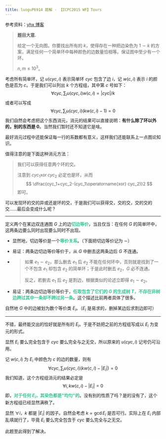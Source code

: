 ```yaml
---
title: luoguP6914 题解 - 【ICPC2015 WF】Tours
---
```


参考资料：[yhx 博客](https://yhx-12243.github.io/OI-transit/records/lydsy4116%3Blg6914%3Bgym101239K.html)

> **题目大意.**
>
> 给定一个无向图。你要找出所有的 $k$，使得存在一种把边染色为 $1\sim k$ 的方案，满足任何一个简单环中每种颜色的边数量恰相等。保证图中至少有一个环。
>
> $n,m\le 10^3$。

考虑所有简单环，记 $u(cyc,i)$ 表示简单环 $cyc$ 包含了边 $i$，记 $w(c,i)$ 表示 $i$ 的颜色是否为 $c$。于是我们可以列出 $k$ 个方程组，其中第 $c$ 号如下：
$$
\forall cyc,\sum_iu(cyc,i)w(c,i)=|cyc|/k
$$
或者可以写成
$$
\forall cyc,\sum_iu(cyc,i)(kw(c,i)-1)=0
$$
我们自然会考虑把这个东西消元，消元的结果可以直接说明：**有什么除了环以外的，别的东西是 $0$**。当然我们暂时还不知道它是啥。

最好消元过程中还能保证每一行的系数都有意义，这样我们还能联系上一点图论知识。

值得注意的是下面这种消元方法：

> 我们可以获得任意两个环的交。
>
> 注意到 $cyc_1\operatorname{xor} cyc_2$ 必定也是环，从而
> $$
> \dfrac{cyc_1+cyc_2-(cyc_1\operatorname{xor} cyc_2)}2
> $$
> 即可。

可以发现环的交的异或还是环的交，于是我们可以获得交，交的交，交的交的交……最后会变成什么呢？

----

定义两个在某边双连通图 $G$ 上的边<span style="color: #36c48e">**切边等价**</span>，当且仅当：在任何 $G$ 的简单环中，这两条边要么同时出现要么同时不出现。

- 显然地，切边等价是一个<span style="color: #36c48e">**等价关系**</span>。（下面把切边等价记为 $\sim$）

- 易证：两条边切边等价等价于，从 $G$ 中删去这两条边后 $G$ 不连通。

- > 如果 $e_1\sim e_2$，那么删去 $e_1$ 后 $e_2$ 不能在任何环中，否则就是找到了一个不包含 $e_1$ 却包含 $e_2$ 的简单环；于是此时删去 $e_2$，$G$ 必不连通。
  >
  > 反之，若删去 $e_1$ 后 $e_2$ 是割边，根据类似的论述立即得 $e_1\sim e_2$。

- 易证：两条边切边等价等价于，<span style="color: #36c48e">**任取包含了它们的 $G$ 的生成树 $T$，不存在非树边跨过其中一条却不跨过另一条**</span>。这个描述比前两者具体了很多。

自然地 $G$ 中的边被划为数个等价类 $E_i$。（$E_i$ 是易求的，删掉某边后求割边即可）

----

不错，最终能交出的恰好就是所有的 $E_i$。于是不妨把之前的方程组写成以 $E_i$ 为变元的形式。

显然 $E_i$ 要么完全包含于 $cyc$ 要么完全与之无交，所以原来的 $u(cyc,i)$ 记号仍可沿用。

记 $w(c,i)$ 为 $E_i$ 中颜色为 $c$ 的边的数量，则有
$$
\forall cyc,\sum_{i}u(cyc,i)(kw(c,i)-|E_i|)=0
$$
我们知道，这个方程组消元的结果必定是
$$
\forall i,kw(c,i)-|E_i|=0
$$
即，<span style="color: #36c48e">**对于任何 $E_i$，其染色都是"均匀"的**</span>。没有别的性质了吗？是的没有了，这个新方程组已经显然满秩了。

显然 $\forall i$，$k$ 都是 $|E_i|$ 的因子。自然会考虑 $k=\gcd E_i$ 是否可行。实际上在 $E_i$ 内部乱填就行了，毕竟 $E_i$ 要么完全包含于 $cyc$ 要么完全与之无交。

此题至此得到了解决。

